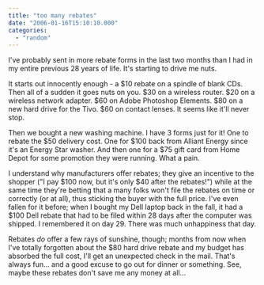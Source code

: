 ```yaml
---
title: "too many rebates"
date: "2006-01-16T15:10:10.000"
categories: 
  - "random"
---
```


I've probably sent in more rebate forms in the last two months than I had in my entire previous 28 years of life. It's starting to drive me nuts.

It starts out innocently enough - a $10 rebate on a spindle of blank CDs. Then all of a sudden it goes nuts on you. $30 on a wireless router. $20 on a wireless network adapter. $60 on Adobe Photoshop Elements. $80 on a new hard drive for the Tivo. $60 on contact lenses. It seems like it'll never stop.

Then we bought a new washing machine. I have 3 forms just for it! One to rebate the $50 delivery cost. One for $100 back from Alliant Energy since it's an Energy Star washer. And then one for a $75 gift card from Home Depot for some promotion they were running. What a pain.

I understand why manufacturers offer rebates; they give an incentive to the shopper ("I pay $100 now, but it's only $40 after the rebates!") while at the same time they're betting that a many folks won't file the rebates on time or correctly (or at all), thus sticking the buyer with the full price. I've even fallen for it before; when I bought my Dell laptop back in the fall, it had a $100 Dell rebate that had to be filed within 28 days after the computer was shipped. I remembered it on day 29. There was much unhappiness that day.

Rebates _do_ offer a few rays of sunshine, though; months from now when I've totally forgotten about the $80 hard drive rebate and my budget has absorbed the full cost, I'll get an unexpected check in the mail. That's always fun... and a good excuse to go out for dinner or something. See, maybe these rebates don't save me any money at all...

